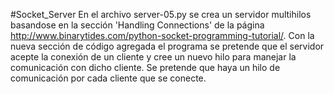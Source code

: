 #Socket_Server
En el archivo server-05.py se crea un servidor multihilos basandose en la sección 'Handling Connections' de la página http://www.binarytides.com/python-socket-programming-tutorial/.
Con la nueva sección de código agregada el programa se pretende que el servidor acepte la conexión de un cliente y cree un nuevo hilo para manejar la comunicación con dicho cliente. Se pretende que haya un hilo de comunicación por cada cliente que se conecte.

